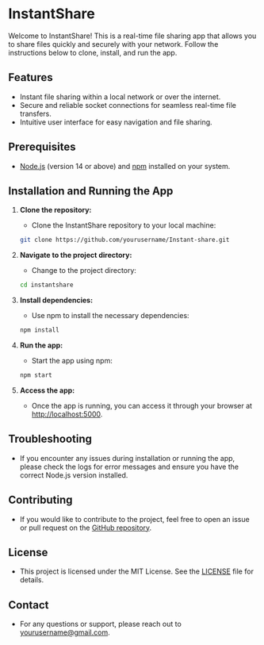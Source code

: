 # InstantShare

Welcome to InstantShare! This is a real-time file sharing app that allows you to share files quickly and securely with your network. Follow the instructions below to clone, install, and run the app.

## Features

- Instant file sharing within a local network or over the internet.
- Secure and reliable socket connections for seamless real-time file transfers.
- Intuitive user interface for easy navigation and file sharing.

## Prerequisites

- [Node.js](https://nodejs.org/) (version 14 or above) and [npm](https://www.npmjs.com/) installed on your system.

## Installation and Running the App

1. **Clone the repository:**
    - Clone the InstantShare repository to your local machine:
    ```bash
    git clone https://github.com/yourusername/Instant-share.git
    ```
    
2. **Navigate to the project directory:**
    - Change to the project directory:
    ```bash
    cd instantshare
    ```

3. **Install dependencies:**
    - Use npm to install the necessary dependencies:
    ```bash
    npm install
    ```

4. **Run the app:**
    - Start the app using npm:
    ```bash
    npm start
    ```

5. **Access the app:**
    - Once the app is running, you can access it through your browser at [http://localhost:5000](http://localhost:5000).

## Troubleshooting

- If you encounter any issues during installation or running the app, please check the logs for error messages and ensure you have the correct Node.js version installed.

## Contributing

- If you would like to contribute to the project, feel free to open an issue or pull request on the [GitHub repository](https://github.com/yourusername/instantshare).

## License

- This project is licensed under the MIT License. See the [LICENSE](LICENSE) file for details.

## Contact

- For any questions or support, please reach out to [yourusername@gmail.com](mailto:yourusername@gmail.com).
